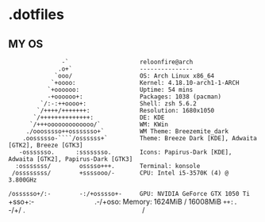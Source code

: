 # .dotfiles
## MY OS
                   -`                    reloonfire@arch 
                  .o+`                   --------------- 
                 `ooo/                   OS: Arch Linux x86_64 
                `+oooo:                  Kernel: 4.18.10-arch1-1-ARCH 
               `+oooooo:                 Uptime: 54 mins 
               -+oooooo+:                Packages: 1038 (pacman) 
             `/:-:++oooo+:               Shell: zsh 5.6.2 
            `/++++/+++++++:              Resolution: 1680x1050 
           `/++++++++++++++:             DE: KDE 
          `/+++ooooooooooooo/`           WM: KWin 
         ./ooosssso++osssssso+`          WM Theme: Breezemite_dark 
        .oossssso-````/ossssss+`         Theme: Breeze Dark [KDE], Adwaita [GTK2], Breeze [GTK3] 
       -osssssso.      :ssssssso.        Icons: Papirus-Dark [KDE], Adwaita [GTK2], Papirus-Dark [GTK3] 
      :osssssss/        osssso+++.       Terminal: konsole 
     /ossssssss/        +ssssooo/-       CPU: Intel i5-3570K (4) @ 3.800GHz 
   `/ossssso+/:-        -:/+osssso+-     GPU: NVIDIA GeForce GTX 1050 Ti 
  `+sso+:-`                 `.-/+oso:    Memory: 1624MiB / 16008MiB 
 `++:.                           `-/+/
 .`                                 `/                           

